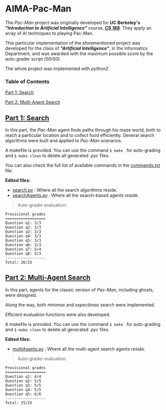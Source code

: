 # AIMA-Pac-Man

The *Pac-Man* project was originally developed for **UC Berkeley's** ***"Introduction to Artificial Intelligence"*** course, ***[CS 188](http://ai.berkeley.edu./project_overview.html)***. They apply an array of AI techniques to playing Pac-Man. 

This particular implementation of the aforementioned project was developed for the class of ***"Artificial Intelligence"***, in the Informatics Department, and was awarded with the maximum possible score by the auto-grader script *(50/50)*.

The whole project was implemented with *python2*.

### Table of Contents

[Part 1: Search](#search)

[Part 2: Multi-Agent Search](#multiagent)


<a name="search"/>

## [ Part 1: Search](http://ai.berkeley.edu./search.html)

In this part, the *Pac-Man* agent finds paths through his maze world, both to reach a particular location and to collect food efficiently. General search algorithms were built and applied to *Pac-Man* scenarios.

A makefile is provided. You can use the command ```$ make ``` for auto-grading and ```$ make clean``` to delete all generated *.pyc* files.

You can also check the full list of available commands in the [commands.txt](./search/commands.txt) file.

**Edited files:**
- [search.py](./search/search.py) : Where all the search algorithms reside.
- [searchAgents.py](./search/searchAgents.py) : Where all the search-based agents reside.

> Auto-grader evaluation:

```
Provisional grades
==================
Question q1: 3/3
Question q2: 3/3
Question q3: 3/3
Question q4: 3/3
Question q5: 3/3
Question q6: 3/3
Question q7: 5/4
Question q8: 3/3
------------------
Total: 26/25
```


<a name="multiagent"/>

## [Part 2: Multi-Agent Search](http://ai.berkeley.edu./multiagent.html)

In this part, agents for the classic version of *Pac-Man*, including ghosts, were designed.     

Along the way, both *minimax* and *expectimax* search were implemented. 

Efficient evaluation functions were also developed.

A makefile is provided. You can use the command ```$ make ``` for auto-grading and ```$ make clean``` to delete all generated *.pyc* files.

**Edited files:**

- [multiAgents.py](./multiagent/multiAgents.py) : Where all the multi-agent search agents reside.

> Auto-grader evaluation:
```
Provisional grades
==================
Question q1: 4/4
Question q2: 5/5
Question q3: 5/5
Question q4: 5/5
Question q5: 6/6
------------------
Total: 25/25
```